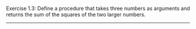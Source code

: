 Exercise 1.3: Define a procedure that takes three numbers as arguments and returns the sum of the squares of the two larger numbers.

---